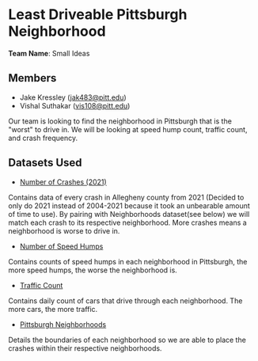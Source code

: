 # Least Driveable Pittsburgh Neighborhood
**Team Name**: Small Ideas
## Members

- Jake Kressley (jak483@pitt.edu)
- Vishal Suthakar (vis108@pitt.edu)

Our team is looking to find the neighborhood in Pittsburgh that is the "worst" to drive in. We will be looking at speed hump count, traffic count, and crash frequency. 

## Datasets Used

- [Number of Crashes (2021)](https://data.wprdc.org/dataset/allegheny-county-crash-data)

Contains data of every crash in Allegheny county from 2021 (Decided to only do 2021 instead of 2004-2021 because it took an unbearable amount of time to use). By pairing with Neighborhoods dataset(see below) we will match each crash to its respective neighborhood. More crashes means a neighborhood is worse to drive in.

- [Number of Speed Humps](https://data.wprdc.org/dataset/city-of-pittsburgh-speed-humps/resource/37b2ac41-ae8e-4de1-8405-157e05dc3640)

Contains counts of speed humps in each neighborhood in Pittsburgh, the more speed humps, the worse the neighborhood is.  

- [Traffic Count](https://data.wprdc.org/datastore/dump/6dfd4f8f-cbf5-4917-a5eb-fd07f4403167)

Contains daily count of cars that drive through each neighborhood. The more cars, the more traffic.

- [Pittsburgh Neighborhoods](https://data.wprdc.org/dataset/neighborhoods2)

Details the boundaries of each neighborhood so we are able to place the crashes within their respective neighborhoods. 
